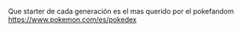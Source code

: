 Que starter de cada generación es el mas querido por el pokefandom
https://www.pokemon.com/es/pokedex
